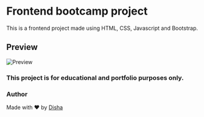 # Frontend bootcamp project
This is a frontend project made using HTML, CSS, Javascript and Bootstrap.

## Preview
![Preview](preview.jpg)

### This project is for educational and portfolio purposes only.

### Author
Made with ❤️ by [Disha](github.com/dish982)<br>
